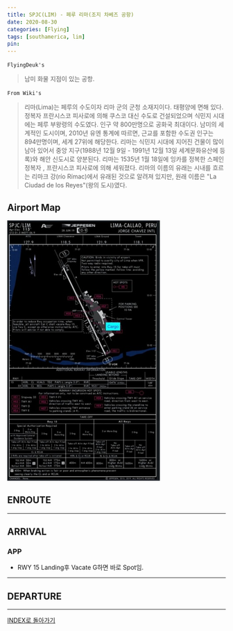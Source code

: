 ```yaml
---
title: SPJC(LIM) - 페루 리마(조지 차베즈 공항)
date: 2020-08-30
categories: [Flying]
tags: [southamerica, lim]
pin:
---
```


`FlyingDeuk's`
>남미 화물 지점이 있는 공항.

`From Wiki's`
>리마(Lima)는 페루의 수도이자 리마 군의 군청 소재지이다. 태평양에 면해 있다. 정복자 프란시스코 피사로에 의해 쿠스코 대신 수도로 건설되었으며 식민지 시대에는 페루 부왕령의 수도였다.
인구 약 800만명으로 공화국 최대이다. 남미의 세계적인 도시이며, 2010년 유엔 통계에 따르면, 근교를 포함한 수도권 인구는 894만명이며, 세계 27위에 해당한다. 리마는 식민지 시대에 지어진 건물이 많이 남아 있어서 중앙 지구(1988년 12월 9일 - 1991년 12월 13일 세계문화유산에 등록)와 해안 신도시로 양분된다. 리마는 1535년 1월 18일에 잉카를 정복한 스페인 정복자 , 프란시스코 피사로에 의해 세워졌다. 리마의 이름의 유래는 시내를 흐르는 리마크 강(río Rímac)에서 유래된 것으로 알려져 있지만, 원래 이름은 "La Ciudad de los Reyes"(왕의 도시)였다.

## Airport Map
![lim](/img/flying/airport/lim_ap.jpg)

## ENROUTE

----

## ARRIVAL
### APP
- RWY 15 Landing후 Vacate G하면 바로 Spot임.

------

## DEPARTURE

---

[INDEX로 돌아가기](/posts/SouthAmerica/)
